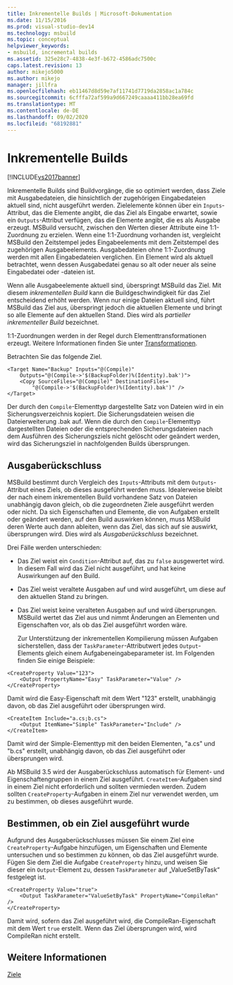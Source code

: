 ```yaml
---
title: Inkrementelle Builds | Microsoft-Dokumentation
ms.date: 11/15/2016
ms.prod: visual-studio-dev14
ms.technology: msbuild
ms.topic: conceptual
helpviewer_keywords:
- msbuild, incremental builds
ms.assetid: 325e28c7-4838-4e3f-b672-4586adc7500c
caps.latest.revision: 13
author: mikejo5000
ms.author: mikejo
manager: jillfra
ms.openlocfilehash: eb11467d8d59e7af11741d7719da2858ac1a784c
ms.sourcegitcommit: 6cfffa72af599a9d667249caaaa411bb28ea69fd
ms.translationtype: MT
ms.contentlocale: de-DE
ms.lasthandoff: 09/02/2020
ms.locfileid: "68192881"
---
```

# <a name="incremental-builds"></a>Inkrementelle Builds
[!INCLUDE[vs2017banner](../includes/vs2017banner.md)]

Inkrementelle Builds sind Buildvorgänge, die so optimiert werden, dass Ziele mit Ausgabedateien, die hinsichtlich der zugehörigen Eingabedateien aktuell sind, nicht ausgeführt werden. Zielelemente können über ein `Inputs`-Attribut, das die Elemente angibt, die das Ziel als Eingabe erwartet, sowie ein `Outputs`-Attribut verfügen, das die Elemente angibt, die es als Ausgabe erzeugt. MSBuild versucht, zwischen den Werten dieser Attribute eine 1:1-Zuordnung zu erzielen. Wenn eine 1:1-Zuordnung vorhanden ist, vergleicht MSBuild den Zeitstempel jedes Eingabeelements mit dem Zeitstempel des zugehörigen Ausgabeelements. Ausgabedateien ohne 1:1-Zuordnung werden mit allen Eingabedateien verglichen. Ein Element wird als aktuell betrachtet, wenn dessen Ausgabedatei genau so alt oder neuer als seine Eingabedatei oder -dateien ist.  
  
 Wenn alle Ausgabeelemente aktuell sind, überspringt MSBuild das Ziel. Mit diesem *inkrementellen Build* kann die Buildgeschwindigkeit für das Ziel entscheidend erhöht werden. Wenn nur einige Dateien aktuell sind, führt MSBuild das Ziel aus, überspringt jedoch die aktuellen Elemente und bringt so alle Elemente auf den aktuellen Stand. Dies wird als *partieller inkrementeller Build* bezeichnet.  
  
 1:1-Zuordnungen werden in der Regel durch Elementtransformationen erzeugt. Weitere Informationen finden Sie unter [Transformationen](../msbuild/msbuild-transforms.md).  
  
 Betrachten Sie das folgende Ziel.  
  
```  
<Target Name="Backup" Inputs="@(Compile)"   
    Outputs="@(Compile->'$(BackupFolder)%(Identity).bak')">  
    <Copy SourceFiles="@(Compile)" DestinationFiles=  
        "@(Compile->'$(BackupFolder)%(Identity).bak')" />  
</Target>  
```  
  
 Der durch den `Compile`-Elementtyp dargestellte Satz von Dateien wird in ein Sicherungsverzeichnis kopiert. Die Sicherungsdateien weisen die Dateierweiterung .bak auf. Wenn die durch den `Compile`-Elementtyp dargestellten Dateien oder die entsprechenden Sicherungsdateien nach dem Ausführen des Sicherungsziels nicht gelöscht oder geändert werden, wird das Sicherungsziel in nachfolgenden Builds übersprungen.  
  
## <a name="output-inference"></a>Ausgaberückschluss  
 MSBuild bestimmt durch Vergleich des `Inputs`-Attributs mit dem `Outputs`-Attribut eines Ziels, ob dieses ausgeführt werden muss. Idealerweise bleibt der nach einem inkrementellen Build vorhandene Satz von Dateien unabhängig davon gleich, ob die zugeordneten Ziele ausgeführt werden oder nicht. Da sich Eigenschaften und Elemente, die von Aufgaben erstellt oder geändert werden, auf den Build auswirken können, muss MSBuild deren Werte auch dann ableiten, wenn das Ziel, das sich auf sie auswirkt, übersprungen wird. Dies wird als *Ausgaberückschluss* bezeichnet.  
  
 Drei Fälle werden unterschieden:  
  
- Das Ziel weist ein `Condition`-Attribut auf, das zu `false` ausgewertet wird. In diesem Fall wird das Ziel nicht ausgeführt, und hat keine Auswirkungen auf den Build.  
  
- Das Ziel weist veraltete Ausgaben auf und wird ausgeführt, um diese auf den aktuellen Stand zu bringen.  
  
- Das Ziel weist keine veralteten Ausgaben auf und wird übersprungen. MSBuild wertet das Ziel aus und nimmt Änderungen an Elementen und Eigenschaften vor, als ob das Ziel ausgeführt worden wäre.  
  
  Zur Unterstützung der inkrementellen Kompilierung müssen Aufgaben sicherstellen, dass der `TaskParameter`-Attributwert jedes `Output`-Elements gleich einem Aufgabeneingabeparameter ist. Im Folgenden finden Sie einige Beispiele:  
  
```  
<CreateProperty Value="123">  
    <Output PropertyName="Easy" TaskParameter="Value" />  
</CreateProperty>  
```  
  
 Damit wird die Easy-Eigenschaft mit dem Wert "123" erstellt, unabhängig davon, ob das Ziel ausgeführt oder übersprungen wird.  
  
```  
<CreateItem Include="a.cs;b.cs">  
    <Output ItemName="Simple" TaskParameter="Include" />  
</CreateItem>  
```  
  
 Damit wird der Simple-Elementtyp mit den beiden Elementen, "a.cs" und "b.cs" erstellt, unabhängig davon, ob das Ziel ausgeführt oder übersprungen wird.  
  
 Ab MSBuild 3.5 wird der Ausgaberückschluss automatisch für Element- und Eigenschaftengruppen in einem Ziel ausgeführt. `CreateItem`-Aufgaben sind in einem Ziel nicht erforderlich und sollten vermieden werden. Zudem sollten `CreateProperty`-Aufgaben in einem Ziel nur verwendet werden, um zu bestimmen, ob dieses ausgeführt wurde.  
  
## <a name="determining-whether-a-target-has-been-run"></a>Bestimmen, ob ein Ziel ausgeführt wurde  
 Aufgrund des Ausgaberückschlusses müssen Sie einem Ziel eine `CreateProperty`-Aufgabe hinzufügen, um Eigenschaften und Elemente untersuchen und so bestimmen zu können, ob das Ziel ausgeführt wurde. Fügen Sie dem Ziel die Aufgabe `CreateProperty` hinzu, und weisen Sie dieser ein `Output`-Element zu, dessen `TaskParameter` auf „ValueSetByTask“ festgelegt ist.  
  
```  
<CreateProperty Value="true">  
    <Output TaskParameter="ValueSetByTask" PropertyName="CompileRan" />  
</CreateProperty>  
```  
  
 Damit wird, sofern das Ziel ausgeführt wird, die CompileRan-Eigenschaft mit dem Wert `true` erstellt. Wenn das Ziel übersprungen wird, wird CompileRan nicht erstellt.  
  
## <a name="see-also"></a>Weitere Informationen  
 [Ziele](../msbuild/msbuild-targets.md)

